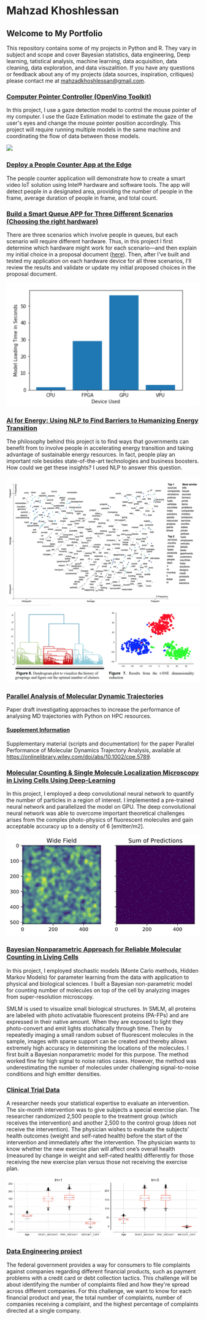 # Mahzad Khoshlessan

## Welcome to My Portfolio

This repository contains some of my projects in Python and R. They vary in subject and scope and cover Bayesian statistics, data engineering, Deep learning, tatistical analysis, machine learning, data acquisition, data cleaning, data exploration, and data visuzalition. If you have any questions or feedback about any of my projects (data sources, inspiration, critiques) please contact me at mahzadkhoshlessan@gmail.com.

### [Computer Pointer Controller (OpenVino Toolkit)](https://github.com/mkhoshle/IntelEdgeAI-Projects/blob/master/Computer-Pointer-Controller/starter/README.md) 
In this project, I use a gaze detection model to control the mouse pointer of my computer. I use the Gaze Estimation model to estimate the gaze of the user's eyes and change the mouse pointer position accordingly. This project will require running multiple models in the same machine and coordinating the flow of data between those models.

![](https://github.com/mkhoshle/PORTFOLIO/blob/master/output_video.gif)

### [Deploy a People Counter App at the Edge](https://github.com/mkhoshle/IntelEdgeAI-Projects/tree/master/People-Counter)
The people counter application will demonstrate how to create a smart video IoT solution using Intel® hardware and software tools. The app will detect people in a designated area, providing the number of people in the frame, average duration of people in frame, and total count.

### [Build a Smart Queue APP for Three Different Scenarios (Choosing the right hardware)](https://github.com/mkhoshle/IntelEdgeAI-Projects/tree/master/Smart-Queuing-System)
There are three scenarios which involve people in queues, but each scenario will require different hardware. Thus, in this project I first determine which hardware might work for each scenario—and then explain my initial choice in a proposal document ([here](https://github.com/mkhoshle/IntelEdgeAI-Projects/blob/master/Smart-Queuing-System/choose-the-right-hardware-proposal-template.pdf)). Then, after I've built and tested my application on each hardware device for all three scenarios, I'll review the results and validate or update my initial proposed choices in the proposal document.

<img src="benchmark.png"/>

### [AI for Energy: Using NLP to Find Barriers to Humanizing Energy Transition](https://github.com/mkhoshle/AI-for-Energy)
The philosophy behind this project is to find ways that governments can benefit from to involve
people in accelerating energy transition and taking advantage of sustainable energy
resources. In fact, people play an important role besides state-of-the-art technologies and
business boosters. How could we get these insights? I used NLP to answer this question.

<img src="1.png"/>

<img src="2.png"/>


### [Parallel Analysis of Molecular Dynamic Trajectories](https://github.com/mkhoshle/paper-hpc-py-parallel-mdanalysis)
Paper draft investigating approaches to increase the performance of analysing MD trajectories with Python on HPC resources. 

#### [Supplement Information](https://github.com/mkhoshle/supplement-hpc-py-parallel-mdanalysis)
Supplementary material (scripts and documentation) for the paper Parallel Performance of Molecular Dynamics Trajectory Analysis, available at https://onlinelibrary.wiley.com/doi/abs/10.1002/cpe.5789.

### [Molecular Counting & Single Molecule Localization Microscopy in Living Cells Using Deep-Learning](https://github.com/mkhoshle/PORTFOLIO/tree/master/Molecular-Counting)
In this project, I employed a deep convolutional neural network to quantify the number of particles in a region of interest. I implemented a pre-trained neural network and parallelized the model on GPU. The deep convolutional neural network was able to overcome important theoretical challenges arises from the complex photo-physics of fluorescent molecules and gain acceptable accuracy up to a density of 6 [emitter/m2].

<img src="Molecular-Counting/output.png"/>

### [Bayesian Nonparametric Approach for Reliable Molecular Counting in Living Cells](https://github.com/mkhoshle/PORTFOLIO/tree/master/Counting-Bayesian-statistics)
In this project, I employed stochastic models (Monte Carlo methods, Hidden Markov Models) for parameter learning from the data with application to physical and biological sciences. I built a Bayesian non-parametric model for counting number of molecules on top of the cell by analyzing images from super-resolution microscopy. 

SMLM is used to visualize small biological structures. In SMLM, all proteins are labeled with photo activatable fluorescent proteins (PA-FPs) and are expressed in their native amount. When they are exposed to light they photo-convert and emit lights stochatically through time. Then by repeatedly imaging a small random subset of fluorescent molecules in the sample, images with sparse support can be created and thereby allows extremely high accuracy in determining the locations of the molecules. I first built a Bayesian nonparametric model for this purpose. The method worked fine for high signal to noise ratios cases. However, the method was underestimating the number of molecules under challenging signal-to-noise conditions and high emitter densities.

### [Clinical Trial Data](https://github.com/mkhoshle/PORTFOLIO/tree/master/Clinical_trial_data)
A researcher needs your statistical expertise to evaluate an intervention. The six-month intervention was to give subjects a special exercise plan. The researcher randomized 2,500 people to the treatment group (which receives the intervention) and another 2,500 to the control group (does not receive the intervention).  The physician wishes to evaluate the subjects’ health outcomes (weight and self-rated health) before the start of the intervention and immediately after the intervention. The physician wants to know whether the new exercise plan will affect one’s overall health (measured by change in weight and self-rated health) differently for those receiving the new exercise plan versus those not receiving the exercise plan.

<img src="Clinical_trial_data/output_56_0.png" />

### [Data Engineering project](https://github.com/mkhoshle/Consumer-Complaints)
The federal government provides a way for consumers to file complaints against companies regarding different financial products, such as payment problems with a credit card or debt collection tactics. This challenge will be about identifying the number of complaints filed and how they're spread across different companies. For this challenge, we want to know for each financial product and year, the total number of complaints, number of companies receiving a complaint, and the highest percentage of complaints directed at a single company.


